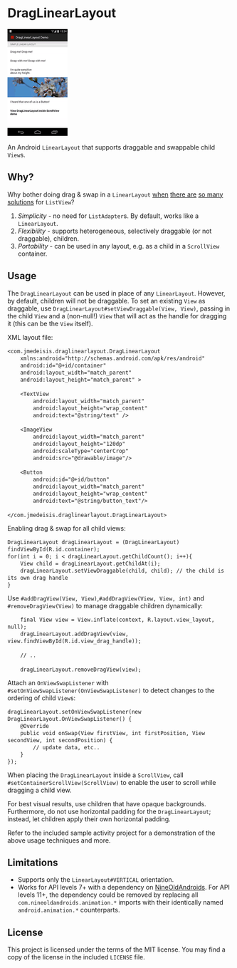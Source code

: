 DragLinearLayout
================

![Dragging and swapping children views.](/sample/sample_in_action.gif)

An Android `LinearLayout` that supports draggable and swappable child `View`s.

Why?
----
Why bother doing drag & swap in a `LinearLayout` [when][drag_list_1] [there are][drag_list_2]
[so many][drag_list_3] [solutions][drag_list_4] for `ListView`?

1. *Simplicity* - no need for `ListAdapter`s. By default, works like a `LinearLayout`.
2. *Flexibility* - supports heterogeneous, selectively draggable (or not draggable), children.
3. *Portability* - can be used in any layout, e.g. as a child in a `ScrollView` container.

Usage
-----
The `DragLinearLayout` can be used in place of any `LinearLayout`. However, by default, children
will not be draggable. To set an existing `View` as draggable, use
`DragLinearLayout#setViewDraggable(View, View)`, passing in the child `View` and a (non-null!)
`View` that will act as the handle for dragging it (this can be the `View` itself).

XML layout file:

    <com.jmedeisis.draglinearlayout.DragLinearLayout
        xmlns:android="http://schemas.android.com/apk/res/android"
        android:id="@+id/container"
        android:layout_width="match_parent"
        android:layout_height="match_parent" >
    
        <TextView
            android:layout_width="match_parent"
            android:layout_height="wrap_content"
            android:text="@string/text" />
    
        <ImageView
            android:layout_width="match_parent"
            android:layout_height="120dp"
            android:scaleType="centerCrop"
            android:src="@drawable/image"/>
    
        <Button
            android:id="@+id/button"
            android:layout_width="match_parent"
            android:layout_height="wrap_content"
            android:text="@string/button_text"/>
            
    </com.jmedeisis.draglinearlayout.DragLinearLayout>
    
Enabling drag & swap for all child views:

    DragLinearLayout dragLinearLayout = (DragLinearLayout) findViewById(R.id.container);
    for(int i = 0; i < dragLinearLayout.getChildCount(); i++){
        View child = dragLinearLayout.getChildAt(i);
        dragLinearLayout.setViewDraggable(child, child); // the child is its own drag handle
    }

Use `#addDragView(View, View)`,`#addDragView(View, View, int)` and `#removeDragView(View)` to
manage draggable children dynamically:

        final View view = View.inflate(context, R.layout.view_layout, null);
        dragLinearLayout.addDragView(view, view.findViewById(R.id.view_drag_handle));
        
        // ..
        
        dragLinearLayout.removeDragView(view);

Attach an `OnViewSwapListener` with `#setOnViewSwapListener(OnViewSwapListener)` to detect changes
to the ordering of child `View`s:

    dragLinearLayout.setOnViewSwapListener(new DragLinearLayout.OnViewSwapListener() {
        @Override
        public void onSwap(View firstView, int firstPosition, View secondView, int secondPosition) {
            // update data, etc..
        }
    });

When placing the `DragLinearLayout` inside a `ScrollView`, call `#setContainerScrollView(ScrollView)`
to enable the user to scroll while dragging a child view.

For best visual results, use children that have opaque backgrounds. Furthermore, do not use
horizontal padding for the `DragLinearLayout`; instead, let children apply their own horizontal
padding.

Refer to the included sample activity project for a demonstration of the above usage techniques
and more.

Limitations
-----------
- Supports only the `LinearLayout#VERTICAL` orientation.
- Works for API levels 7+ with a dependency on [NineOldAndroids](http://nineoldandroids.com/).
For API levels 11+, the dependency could be removed by replacing all
`com.nineoldandroids.animation.*` imports with their identically named `android.animation.*`
counterparts.

License
-------
This project is licensed under the terms of the MIT license.
You may find a copy of the license in the included `LICENSE` file.

[drag_list_1]: https://github.com/bauerca/drag-sort-listview
[drag_list_2]: https://plus.google.com/u/0/+AndroidDevelopers/posts/7Qo9vmeqKwC
[drag_list_3]: http://ericharlow.blogspot.com/2010/10/experience-android-drag-and-drop-list.html
[drag_list_4]: https://github.com/terlici/DragNDropList